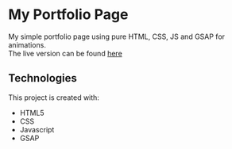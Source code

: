 # My Portfolio Page

My simple portfolio page using pure HTML, CSS, JS and GSAP for animations.\
The live version can be found [here](https://chrischo.dev)

## Technologies
This project is created with: 
* HTML5
* CSS
* Javascript
* GSAP